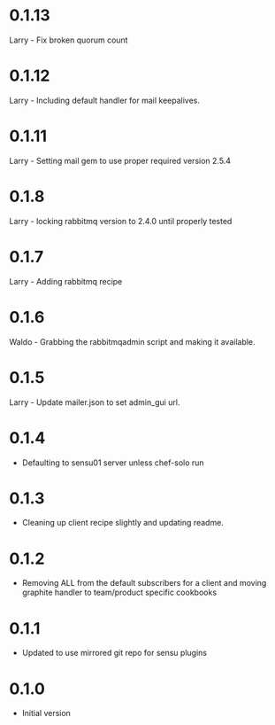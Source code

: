# 0.1.13

Larry - Fix broken quorum count

# 0.1.12

Larry - Including default handler for mail keepalives.

# 0.1.11

Larry - Setting mail gem to use proper required version 2.5.4

# 0.1.8

Larry - locking rabbitmq version to 2.4.0 until properly tested

# 0.1.7

Larry - Adding rabbitmq recipe

# 0.1.6

Waldo - Grabbing the rabbitmqadmin script and making it available.

# 0.1.5

Larry - Update mailer.json to set admin_gui url. 

# 0.1.4

* Defaulting to sensu01 server unless chef-solo run

# 0.1.3

* Cleaning up client recipe slightly and updating readme.

# 0.1.2

* Removing ALL from the default subscribers for a client and moving graphite handler to team/product specific cookbooks

# 0.1.1

* Updated to use mirrored git repo for sensu plugins

# 0.1.0

* Initial version 
